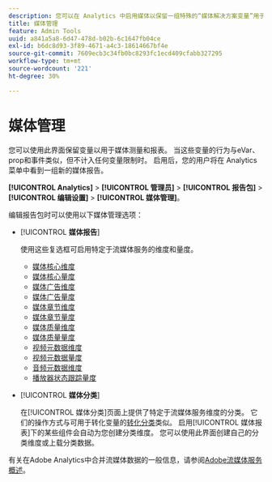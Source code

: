 ```yaml
---
description: 您可以在 Analytics 中启用媒体以保留一组特殊的“媒体解决方案变量”用于测量和报告。
title: 媒体管理
feature: Admin Tools
uuid: a841a5a8-6d47-478d-b02b-6c1647fb04ce
exl-id: b6dc8d93-3f89-4671-a4c3-18614667bf4e
source-git-commit: 7609ecb3c34fb0bc8293fc1ecd409cfabb327295
workflow-type: tm+mt
source-wordcount: '221'
ht-degree: 30%

---
```


# 媒体管理

您可以使用此界面保留变量以用于媒体测量和报表。 当这些变量的行为与eVar、prop和事件类似，但不计入任何变量限制时。 启用后，您的用户将在 Analytics 菜单中看到一组新的媒体报告。

**[!UICONTROL Analytics]** > **[!UICONTROL 管理员]** > **[!UICONTROL 报告包]** > **[!UICONTROL 编辑设置]** > **[!UICONTROL 媒体管理]**。

编辑报告包时可以使用以下媒体管理选项：

* [!UICONTROL **媒体报告**]

  使用这些复选框可启用特定于流媒体服务的维度和量度。

   * [媒体核心维度](/help/components/dimensions/sm-core.md)
   * [媒体核心量度](/help/components/metrics/sm-core.md)
   * [媒体广告维度](/help/components/dimensions/sm-ads.md)
   * [媒体广告量度](/help/components/metrics/sm-ads.md)
   * [媒体章节维度](/help/components/dimensions/sm-chapters.md)
   * [媒体章节量度](/help/components/metrics/sm-chapters.md)
   * [媒体质量维度](/help/components/dimensions/sm-quality.md)
   * [媒体质量量度](/help/components/metrics/sm-quality.md)
   * [视频元数据维度](/help/components/dimensions/sm-video-metadata.md)
   * [视频元数据量度](/help/components/metrics/sm-video-metadata.md)
   * [音频元数据维度](/help/components/dimensions/sm-audio-metadata.md)
   * [播放器状态跟踪量度](/help/components/metrics/sm-player-state.md)

* [!UICONTROL **媒体分类**]

  在[!UICONTROL 媒体分类]页面上提供了特定于流媒体服务维度的分类。 它们的操作方式与可用于转化变量的[转化分类](/help/admin/admin/c-manage-report-suites/c-edit-report-suites/conversion-var-admin/conversion-classifications.md)类似。 启用[!UICONTROL 媒体报表]下的某些组件会自动为您创建分类维度。 您可以使用此界面创建自己的分类维度或上载分类数据。

有关在Adobe Analytics中合并流媒体数据的一般信息，请参阅[Adobe流媒体服务概述](https://experienceleague.adobe.com/zh-hans/docs/media-analytics/using/media-overview)。

